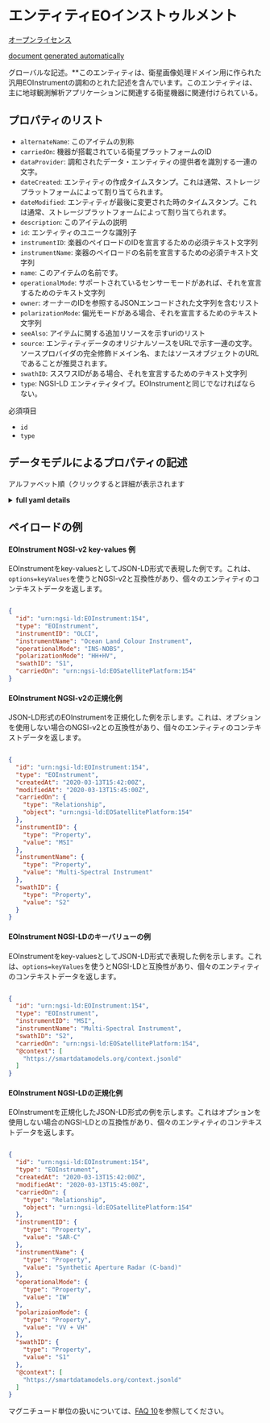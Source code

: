 エンティティEOインストゥルメント  
=================  
[オープンライセンス](https://github.com/smart-data-models//dataModel.SatelliteImagery/blob/master/EOInstrument/LICENSE.md)  
[document generated automatically](https://docs.google.com/presentation/d/e/2PACX-1vTs-Ng5dIAwkg91oTTUdt8ua7woBXhPnwavZ0FxgR8BsAI_Ek3C5q97Nd94HS8KhP-r_quD4H0fgyt3/pub?start=false&loop=false&delayms=3000#slide=id.gb715ace035_0_60)  
グローバルな記述。**このエンティティは、衛星画像処理ドメイン用に作られた汎用EOInstrumentの調和のとれた記述を含んでいます。このエンティティは、主に地球観測解析アプリケーションに関連する衛星機器に関連付けられている。  

## プロパティのリスト  

- `alternateName`: このアイテムの別称  - `carriedOn`: 機器が搭載されている衛星プラットフォームのID  - `dataProvider`: 調和されたデータ・エンティティの提供者を識別する一連の文字。  - `dateCreated`: エンティティの作成タイムスタンプ。これは通常、ストレージプラットフォームによって割り当てられます。  - `dateModified`: エンティティが最後に変更された時のタイムスタンプ。これは通常、ストレージプラットフォームによって割り当てられます。  - `description`: このアイテムの説明  - `id`: エンティティのユニークな識別子  - `instrumentID`: 楽器のペイロードのIDを宣言するための必須テキスト文字列  - `instrumentName`: 楽器のペイロードの名前を宣言するための必須テキスト文字列  - `name`: このアイテムの名前です。  - `operationalMode`: サポートされているセンサーモードがあれば、それを宣言するためのテキスト文字列  - `owner`: オーナーのIDを参照するJSONエンコードされた文字列を含むリスト  - `polarizationMode`: 偏光モードがある場合、それを宣言するためのテキスト文字列  - `seeAlso`: アイテムに関する追加リソースを示すuriのリスト  - `source`: エンティティデータのオリジナルソースをURLで示す一連の文字。ソースプロバイダの完全修飾ドメイン名、またはソースオブジェクトのURLであることが推奨されます。  - `swathID`: ススワスIDがある場合、それを宣言するためのテキスト文字列  - `type`: NGSI-LD エンティティタイプ。EOInstrumentと同じでなければならない。    
必須項目  
- `id`  - `type`  ## データモデルによるプロパティの記述  
アルファベット順（クリックすると詳細が表示されます  
<details><summary><strong>full yaml details</strong></summary>    
```yaml  
EOInstrument:    
  description: 'This entity contains a harmonised description of a generic EOInstrument made for the Satellite Imagerry domain. This entity is primarily associated with the satellite instruments related to Earth Observation Analysis applications.'    
  properties:    
    alternateName:    
      description: 'An alternative name for this item'    
      type: string    
      x-ngsi:    
        type: Property    
    carriedOn:    
      description: 'The ID of the satellite platform that the instrument is carried on'    
      format: uri    
      type: string    
      x-ngsi:    
        type: Relationship    
    dataProvider:    
      description: 'A sequence of characters identifying the provider of the harmonised data entity.'    
      type: string    
      x-ngsi:    
        type: Property    
    dateCreated:    
      description: 'Entity creation timestamp. This will usually be allocated by the storage platform.'    
      format: date-time    
      type: string    
      x-ngsi:    
        type: Property    
    dateModified:    
      description: 'Timestamp of the last modification of the entity. This will usually be allocated by the storage platform.'    
      format: date-time    
      type: string    
      x-ngsi:    
        type: Property    
    description:    
      description: 'A description of this item'    
      type: string    
      x-ngsi:    
        type: Property    
    id:    
      anyOf: &eoinstrument_-_properties_-_owner_-_items_-_anyof    
        - description: 'Property. Identifier format of any NGSI entity'    
          maxLength: 256    
          minLength: 1    
          pattern: ^[\w\-\.\{\}\$\+\*\[\]`|~^@!,:\\]+$    
          type: string    
        - description: 'Property. Identifier format of any NGSI entity'    
          format: uri    
          type: string    
      description: 'Unique identifier of the entity'    
      x-ngsi:    
        type: Property    
    instrumentID:    
      description: 'A mandatory text string used to declare the ID of the instrument payload'    
      type: string    
      x-ngsi:    
        model: https://schema.org/Text    
        type: Property    
    instrumentName:    
      description: 'A mandatory text string used to declare the name of the instrument payload'    
      type: string    
      x-ngsi:    
        model: https://schema.org/Text    
        type: Property    
    name:    
      description: 'The name of this item.'    
      type: string    
      x-ngsi:    
        type: Property    
    operationalMode:    
      description: 'A text string used to declare the supported sensor modes if available'    
      type: string    
      x-ngsi:    
        model: https://schema.org/Text    
        type: Property    
    owner:    
      description: 'A List containing a JSON encoded sequence of characters referencing the unique Ids of the owner(s)'    
      items:    
        anyOf: *eoinstrument_-_properties_-_owner_-_items_-_anyof    
        description: 'Property. Unique identifier of the entity'    
      type: array    
      x-ngsi:    
        type: Property    
    polarizationMode:    
      description: 'A text string used to declare the polarization modes if available'    
      type: string    
      x-ngsi:    
        model: https://schema.org/Text    
        type: Property    
    seeAlso:    
      description: 'list of uri pointing to additional resources about the item'    
      oneOf:    
        - items:    
            format: uri    
            type: string    
          minItems: 1    
          type: array    
        - format: uri    
          type: string    
      x-ngsi:    
        type: Property    
    source:    
      description: 'A sequence of characters giving the original source of the entity data as a URL. Recommended to be the fully qualified domain name of the source provider, or the URL to the source object.'    
      type: string    
      x-ngsi:    
        type: Property    
    swathID:    
      description: 'A text string used to declare the swath ID if available'    
      type: string    
      x-ngsi:    
        model: https://schema.org/Text    
        type: Property    
    type:    
      description: 'NGSI-LD Entity Type. It must be equal to EOInstrument.'    
      enum:    
        - EOInstrument    
      type: string    
      x-ngsi:    
        type: Property    
  required:    
    - id    
    - type    
  type: object    
```  
</details>    
## ペイロードの例  
#### EOInstrument NGSI-v2 key-values 例  
EOInstrumentをkey-valuesとしてJSON-LD形式で表現した例です。これは、`options=keyValues`を使うとNGSI-v2と互換性があり、個々のエンティティのコンテキストデータを返します。  
```json  
{  
  "id": "urn:ngsi-ld:EOInstrument:154",  
  "type": "EOInstrument",  
  "instrumentID": "OLCI",  
  "instrumentName": "Ocean Land Colour Instrument",  
  "operationalMode": "INS-NOBS",  
  "polarizationMode": "HH+HV",  
  "swathID": "S1",  
  "carriedOn": "urn:ngsi-ld:EOSatellitePlatform:154"  
}  
```  
#### EOInstrument NGSI-v2の正規化例  
JSON-LD形式のEOInstrumentを正規化した例を示します。これは、オプションを使用しない場合のNGSI-v2との互換性があり、個々のエンティティのコンテキストデータを返します。  
```json  
{  
  "id": "urn:ngsi-ld:EOInstrument:154",  
  "type": "EOInstrument",  
  "createdAt": "2020-03-13T15:42:00Z",  
  "modifiedAt": "2020-03-13T15:45:00Z",  
  "carriedOn": {  
    "type": "Relationship",  
    "object": "urn:ngsi-ld:EOSatellitePlatform:154"  
  },  
  "instrumentID": {  
    "type": "Property",  
    "value": "MSI"  
  },  
  "instrumentName": {  
    "type": "Property",  
    "value": "Multi-Spectral Instrument"  
  },  
  "swathID": {  
    "type": "Property",  
    "value": "S2"  
  }  
}  
```  
#### EOInstrument NGSI-LDのキーバリューの例  
EOInstrumentをkey-valuesとしてJSON-LD形式で表現した例を示します。これは、`options=keyValues`を使うとNGSI-LDと互換性があり、個々のエンティティのコンテキストデータを返します。  
```json  
{  
  "id": "urn:ngsi-ld:EOInstrument:154",  
  "type": "EOInstrument",  
  "instrumentID": "MSI",  
  "instrumentName": "Multi-Spectral Instrument",  
  "swathID": "S2",  
  "carriedOn": "urn:ngsi-ld:EOSatellitePlatform:154",  
  "@context": [  
    "https://smartdatamodels.org/context.jsonld"  
  ]  
}  
```  
#### EOInstrument NGSI-LDの正規化例  
EOInstrumentを正規化したJSON-LD形式の例を示します。これはオプションを使用しない場合のNGSI-LDとの互換性があり、個々のエンティティのコンテキストデータを返します。  
```json  
{  
  "id": "urn:ngsi-ld:EOInstrument:154",  
  "type": "EOInstrument",  
  "createdAt": "2020-03-13T15:42:00Z",  
  "modifiedAt": "2020-03-13T15:45:00Z",  
  "carriedOn": {  
    "type": "Relationship",  
    "object": "urn:ngsi-ld:EOSatellitePlatform:154"  
  },  
  "instrumentID": {  
    "type": "Property",  
    "value": "SAR-C"  
  },  
  "instrumentName": {  
    "type": "Property",  
    "value": "Synthetic Aperture Radar (C-band)"  
  },  
  "operationalMode": {  
    "type": "Property",  
    "value": "IW"  
  },  
  "polarizaionMode": {  
    "type": "Property",  
    "value": "VV + VH"  
  },  
  "swathID": {  
    "type": "Property",  
    "value": "S1"  
  },  
  "@context": [  
    "https://smartdatamodels.org/context.jsonld"  
  ]  
}  
```  
マグニチュード単位の扱いについては、[FAQ 10](https://smartdatamodels.org/index.php/faqs/)を参照してください。